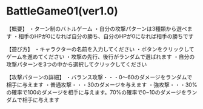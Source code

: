 # BattleGame01(ver1.0)

【概要】
・ターン制のバトルゲーム
・自分の攻撃パターンは3種類から選べます
・相手のHPが0になれば自分の勝ち、自分のHPが0になれば相手の勝ちです

【遊び方】
・キャラクターの名前を入力してください
・ボタンをクリックしてゲームを進めてください
・攻撃の先行、後行がランダムで選ばれます
・自分の攻撃パターンを3つの中から選択してクリックしてください

【攻撃パターンの詳細】
・バランス攻撃・・・0〜60のダメージをランダムで相手に与えます
・普通攻撃・・・30のダメージを与えます
・強攻撃・・・30%の確率で100のダメージを相手に与えます。70%の確率で0~10のダメージをランダムで相手に与えます
